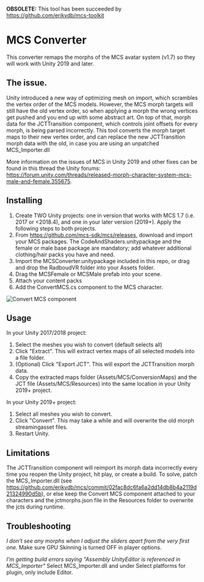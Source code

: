 **OBSOLETE:** This tool has been succeeded by <https://github.com/erikvdb/mcs-toolkit>

# MCS Converter
This converter remaps the morphs of the MCS avatar system (v1.7) so they will work with Unity 2019 and later. 

## The issue.
Unity introduced a new way of optimizing mesh on import, which scrambles the vertex order of the MCS models. However, the MCS morph targets will still have the old vertex order, so when applying a morph the wrong vertices get pushed and you end up with some abstract art. On top of that, morph data for the JCTTransition component, which controls joint offsets for every morph, is being parsed incorrectly.
This tool converts the morph target maps to their new vertex order, and can replace the new JCTTransition morph data with the old, in case you are using an unpatched MCS_Importer.dll

More information on the issues of MCS in Unity 2019 and other fixes can be found in this thread the Unity forums: <https://forum.unity.com/threads/released-morph-character-system-mcs-male-and-female.355675>. 

## Installing
1. Create TWO Unity projects: one in version that works with MCS 1.7 (i.e. 2017 or <2018.4), and one in your later version (2019+). Apply the following steps to both projects.
2. From <https://github.com/mcs-sdk/mcs/releases>, download and import your MCS packages. The CodeAndShaders.unitypackage and the female or male base package are mandatory; add whatever additional clothing/hair packs you have and need.
3. Import the MCSConverter.unitypackage included in this repo, or drag and drop the RadboudVR folder into your Assets folder.
4. Drag the MCSFemale or MCSMale prefab into your scene. 
5. Attach your content packs
6. Add the ConvertMCS.cs component to the MCS character.

![Convert MCS component](convertmcs.jpg)

## Usage
In your Unity 2017/2018 project:
1. Select the meshes you wish to convert (default selects all)
2. Click "Extract". This will extract vertex maps of all selected models into a file folder.
3. (Optional) Click "Export JCT". This will export the JCTTransition morph data.
4. Copy the extracted maps folder (Assets/MCS/ConversionMaps) and the JCT file (Assets/MCS/Resources) into the same location in your Unity 2019+ project.

In your Unity 2019+ project:
1. Select all meshes you wish to convert.
2. Click "Convert". This may take a while and will overwrite the old morph streamingasset files.
3. Restart Unity.

## Limitations
The JCTTransition component will reimport its morph data incorrectly every time you reopen the Unity project, hit play, or create a build. To solve, patch the MCS_Importer.dll (see <https://github.com/erikvdb/mcs/commit/02fac8dc6fa6a2dd14db8b4a2119d21324990d5b>), or else keep the Convert MCS component attached to your characters and the jctmorphs.json file in the Resources folder to overwrite the jcts during runtime.

## Troubleshooting
*I don't see any morphs when I adjust the sliders apart from the very first one.*
Make sure GPU Skinning is turned OFF in player options.

*I'm getting build errors saying "Assembly UnityEditor is referenced in MCS_Importer"*
Select MCS_Importer.dll and under Select platforms for plugin, only include Editor.
